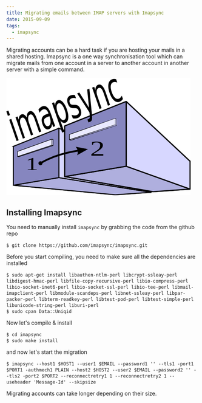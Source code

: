 ```yaml
---
title: Migrating emails between IMAP servers with Imapsync
date: 2015-09-09
tags:
  - imapsync
---
```

Migrating accounts can be a hard task if you are hosting your mails in a shared hosting. Imapsync is a one way synchronisation tool which can migrate mails from one account in a server to another account in another server with a simple command.

<img src="/assets/posts/imapsync.png" width="486" height="309" alt="Imapsync logo">

## Installing Imapsync
You need to manually install ```imapsync``` by grabbing the code from the github repo

``` shell
$ git clone https://github.com/imapsync/imapsync.git
```

Before you start compiling, you need to make sure all the dependencies are installed

``` shell
$ sudo apt-get install libauthen-ntlm-perl libcrypt-ssleay-perl libdigest-hmac-perl libfile-copy-recursive-perl libio-compress-perl libio-socket-inet6-perl libio-socket-ssl-perl libio-tee-perl libmail-imapclient-perl libmodule-scandeps-perl libnet-ssleay-perl libpar-packer-perl libterm-readkey-perl libtest-pod-perl libtest-simple-perl libunicode-string-perl liburi-perl
$ sudo cpan Data::Uniqid
```

Now let's compile & install

``` shell
$ cd imapsync
$ sudo make install
```
and now let's start the migration

``` shell
$ imapsync --host1 $HOST1 --user1 $EMAIL --password1 '' --tls1 -port1 $PORT1 -authmech1 PLAIN --host2 $HOST2 --user2 $EMAIL --password2 '' --tls2 -port2 $PORT2 --reconnectretry1 1 --reconnectretry2 1 --useheader 'Message-Id' --skipsize
```

Migrating accounts can take longer depending on their size.

